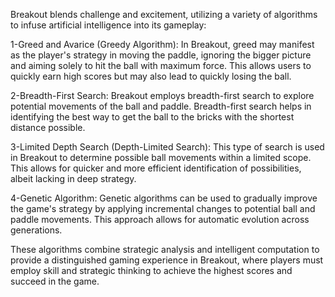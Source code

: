 Breakout blends challenge and excitement, utilizing a variety of algorithms to infuse artificial intelligence into its gameplay:

1-Greed and Avarice (Greedy Algorithm):
  In Breakout, greed may manifest as the player's strategy in moving the paddle, ignoring the bigger picture and aiming solely to hit the ball with maximum force. This allows users to quickly earn high scores but may also lead to quickly losing the ball.

2-Breadth-First Search:
  Breakout employs breadth-first search to explore potential movements of the ball and paddle. Breadth-first search helps in identifying the best way to get the ball to the bricks with the shortest distance possible.

3-Limited Depth Search (Depth-Limited Search):
  This type of search is used in Breakout to determine possible ball movements within a limited scope. This allows for quicker and more efficient identification of possibilities, albeit lacking in deep strategy.

4-Genetic Algorithm:
  Genetic algorithms can be used to gradually improve the game's strategy by applying incremental changes to potential ball and paddle movements. This approach allows for automatic evolution across generations.

These algorithms combine strategic analysis and intelligent computation to provide a distinguished gaming experience in Breakout, where players must employ skill and strategic thinking to achieve the highest scores and succeed in the game.

